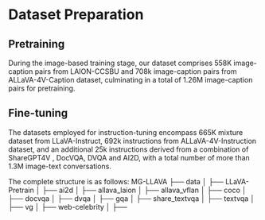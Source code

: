 # Dataset Preparation

## Pretraining

During the image-based training stage, our dataset comprises 558K image-caption pairs from LAION-CCSBU and 708k image-caption pairs from ALLaVA-4V-Caption dataset, culminating in a total of 1.26M image-caption pairs for pretraining.

## Fine-tuning

The datasets employed for
instruction-tuning encompass 665K mixture dataset from LLaVA-Instruct, 692k instructions from ALLaVA-4V-Instruction dataset, and an additional 25k instructions derived from a combination of ShareGPT4V , DocVQA, DVQA and AI2D, with a total number of more than 1.3M image-text conversations.

The complete structure is as follows:
MG-LLAVA
├── data
│   ├── LLaVA-Pretrain
│   ├── ai2d
│   ├── allava_laion
│   ├── allava_vflan
│   ├── coco
│   ├── docvqa
│   ├── dvqa
│   ├── gqa
│   ├── share_textvqa
│   ├── textvqa
│   ├── vg
│   ├── web-celebrity
│   ├── 